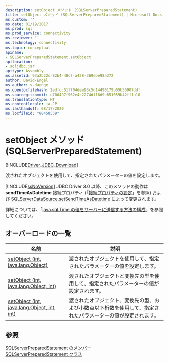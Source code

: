 ```yaml
---
description: setObject メソッド (SQLServerPreparedStatement)
title: setObject メソッド (SQLServerPreparedStatement) | Microsoft Docs
ms.custom: ''
ms.date: 01/19/2017
ms.prod: sql
ms.prod_service: connectivity
ms.reviewer: ''
ms.technology: connectivity
ms.topic: conceptual
apiname:
- SQLServerPreparedStatement.setObject
apilocation:
- sqljdbc.jar
apitype: Assembly
ms.assetid: 93a2b22c-82b4-48c7-a428-369ebe98a372
author: David-Engel
ms.author: v-daenge
ms.openlocfilehash: 2edfcc51f704dee93c5d14490179b65b55907ddf
ms.sourcegitcommit: e700497f962e4c2274df16d9e651059b42ff1a10
ms.translationtype: HT
ms.contentlocale: ja-JP
ms.lasthandoff: 08/17/2020
ms.locfileid: "88458539"
---
```

# <a name="setobject-method-sqlserverpreparedstatement"></a>setObject メソッド (SQLServerPreparedStatement)
[!INCLUDE[Driver_JDBC_Download](../../../includes/driver_jdbc_download.md)]

  渡されたオブジェクトを使用して、指定されたパラメーターの値を設定します。  
  
 [!INCLUDE[ssNoVersion](../../../includes/ssnoversion-md.md)] JDBC Driver 3.0 以降、このメソッドの動作は **sendTimeAsDatetime** 接続プロパティ (「[接続プロパティの設定](../../../connect/jdbc/setting-the-connection-properties.md)」を参照) および [SQLServerDataSource.setSendTimeAsDatetime](../../../connect/jdbc/reference/setsendtimeasdatetime-method-sqlserverdatasource.md) によって変更されます。  
  
 詳細については、「[java.sql.Time の値をサーバーに送信する方法の構成](../../../connect/jdbc/configuring-how-java-sql-time-values-are-sent-to-the-server.md)」を参照してください。  
  
## <a name="overload-list"></a>オーバーロードの一覧  
  
|名前|説明|  
|----------|-----------------|  
|[setObject (int, java.lang.Object)](../../../connect/jdbc/reference/setobject-method-int-java-lang-object.md)|渡されたオブジェクトを使用して、指定されたパラメーターの値を設定します。|  
|[setObject (int, java.lang.Object, int)](../../../connect/jdbc/reference/setobject-method-int-java-lang-object-int.md)|渡されたオブジェクトと変換先の型を使用して、指定されたパラメーターの値が設定されます。|  
|[setObject (int, java.lang.Object, int, int)](../../../connect/jdbc/reference/setobject-method-int-java-lang-object-int-int.md)|渡されたオブジェクト、変換先の型、および小数点以下桁数を使用して、指定されたパラメーターの値が設定されます。|  
  
## <a name="see-also"></a>参照  
 [SQLServerPreparedStatement のメンバー](../../../connect/jdbc/reference/sqlserverpreparedstatement-members.md)   
 [SQLServerPreparedStatement クラス](../../../connect/jdbc/reference/sqlserverpreparedstatement-class.md)  
  
  
